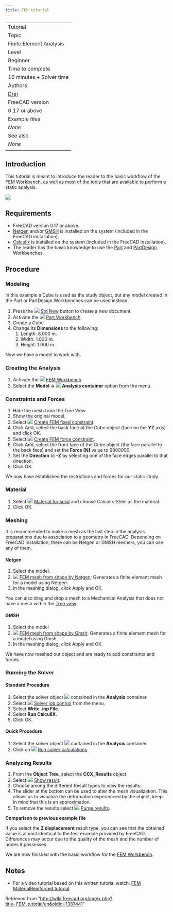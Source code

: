 ```yaml
---
title: FEM tutorial
---
```


|                                                              |
| ------------------------------------------------------------ |
| Tutorial                                                     |
| Topic                                                        |
| Finite Element Analysis                                      |
| Level                                                        |
| Beginner                                                     |
| Time to complete                                             |
| 10 minutes + Solver time                                     |
| Authors                                                      |
| [Drei](http://freecadweb.org/wiki/index.php?title=User:Drei) |
| FreeCAD version                                              |
| 0.17 or above                                                |
| Example files                                                |
| _None_                                                       |
| See also                                                     |
| _None_                                                       |
|                                                              |

## Introduction

This tutorial is meant to introduce the reader to the basic workflow of the FEM Workbench, as well as most of the tools that are available to perform a static analysis.

![](/images/FEM_tutorial_result.png)

## Requirements

- FreeCAD version 0.17 or above.
- [Netgen](http://sourceforge.net/projects/netgen-mesher/) and/or [GMSH](http://geuz.org/gmsh/) is installed on the system (included in the FreeCAD installation).
- [Calculix](http://www.calculix.de/) is installed on the system (included in the FreeCAD installation).
- The reader has the basic knowledge to use the [Part](/Part_Workbench "Part Workbench") and [PartDesign](/PartDesign_Workbench "PartDesign Workbench") Workbenches.

## Procedure

### Modeling

In this example a Cube is used as the study object, but any model created in the Part or PartDesign Workbenches can be used instead.

1. Press the ![](/images/Std_New.svg) [Std New](/Std_New "Std New") button to create a new document.
2. Activate the ![](/images/Workbench_Part.svg) [Part Workbench](/Part_Workbench "Part Workbench").
3. Create a Cube.
4. Change its **Dimensions** to the following:
   1. Length: 8.000 m.
   2. Width: 1.000 m.
   3. Height: 1.000 m.

Now we have a model to work with.

### Creating the Analysis

1. Activate the ![](/images/Workbench_FEM.svg) [FEM Workbench](/FEM_Workbench "FEM Workbench").
2. Select the **Model → ![](/images/FEM_Analysis.svg) Analysis container‏‎** option from the menu.

### Constraints and Forces

1. Hide the mesh from the Tree View.
2. Show the original model.
3. Select ![](/images/FEM_ConstraintFixed.svg) [Create FEM fixed constraint](/FEM_ConstraintFixed "FEM ConstraintFixed").
4. Click Add, select the back face of the Cube object (face on the **YZ** axis) and click OK.
5. Select ![](/images/FEM_ConstraintForce.svg) [Create FEM force constraint](/FEM_ConstraintForce "FEM ConstraintForce").
6. Click Add, select the front face of the Cube object (the face parallel to the back face) and set the **Force [N]** value to 9000000.
7. Set the **Direction** to **-Z** by selecting one of the face edges parallel to that direction.
8. Click OK.

We now have established the restrictions and forces for our static study.

### Material

1. Select ![](/images/FEM_MaterialSolid.svg) [Material for solid](/FEM_MaterialSolid "FEM MaterialSolid") and choose Calculix-Steel as the material.
2. Click OK.

### Meshing

It is recommended to make a mesh as the last step in the analysis preparations due to association to a geometry in FreeCAD.
Depending on FreeCAD installation, there can be Netgen or GMSH meshers, you can use any of them.

#### Netgen

1. Select the model.
2. ![](/images/FEM_MeshNetgenFromShape.svg) [FEM mesh from shape by Netgen](/FEM_MeshNetgenFromShape "FEM MeshNetgenFromShape"): Generates a finite element mesh for a model using Netgen.
3. In the meshing dialog, click Apply and OK.

You can also drag and drop a mesh to a Mechanical Analysis that does not have a mesh within the [Tree view](/Tree_view "Tree view").

#### GMSH

1. Select the model
2. ![](/images/FEM_MeshGmshFromShape.svg) [FEM mesh from shape by Gmsh](/FEM_MeshGmshFromShape "FEM MeshGmshFromShape"): Generates a finite element mesh for a model using Gmsh.
3. In the meshing dialog, click Apply and OK.

We have now meshed our object and are ready to add constraints and forces.

### Running the Solver

#### Standard Procedure

1. Select the solver object ![](/images/FEM_SolverCalculixCxxtools.svg) contained in the **Analysis** container.
2. Select ![](/images/FEM_SolverControl.svg) [Solver job control](/FEM_SolverControl "FEM SolverControl") from the menu.
3. Select **Write .inp File**.
4. Select **Run CalculiX**.
5. Click OK.

#### Quick Procedure

1. Select the solver object ![](/images/FEM_SolverCalculixCxxtools.svg) contained in the **Analysis** container.
2. Click on ![](/images/FEM_SolverRun.svg) [Run solver calculations](/FEM_SolverRun "FEM SolverRun").

### Analyzing Results

1. From the **Object Tree**, select the **CCX_Results** object.
2. Select ![](/images/FEM_ResultShow.svg) [Show result](/FEM_ResultShow "FEM ResultShow").
3. Choose among the different Result types to view the results.
4. The slider at the bottom can be used to alter the mesh visualization. This allows us to visualize the deformation experienced by the object, keep in mind that this is an approximation.
5. To remove the results select ![](/images/FEM_ResultsPurge.svg) [Purge results](/FEM_ResultsPurge "FEM ResultsPurge").

**Comparison to previous example file**

If you select the **Z displacement** result type, you can see that the obtained value is almost identical to the test example provided by FreeCAD. Differences may occur due to the quality of the mesh and the number of nodes it possesses.

We are now finished with the basic workflow for the [FEM Workbench](/FEM_Workbench "FEM Workbench").

## Notes

- For a video tutorial based on this written tutorial watch: [FEM MaterialReinforced tutorial](https://www.youtube.com/watch?v=SZTIqhfCSVc).

Retrieved from "<http://wiki.freecad.org/index.php?title=FEM_tutorial/en&oldid=1387441>"
